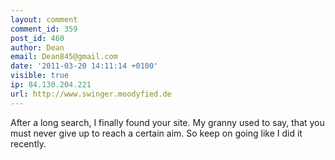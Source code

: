 ```yaml
---
layout: comment
comment_id: 359
post_id: 460
author: Dean
email: Dean845@gmail.com
date: '2011-03-20 14:11:14 +0100'
visible: true
ip: 84.130.204.221
url: http://www.swinger.moodyfied.de
---
```

After a long search, I finally found your site.
My granny used to say, that you must never give up to reach a certain aim.
So keep on going like I did it recently.
